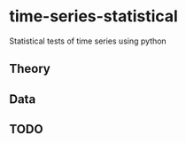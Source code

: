 # time-series-statistical
Statistical tests of time series using python

## Theory


## Data

## TODO
